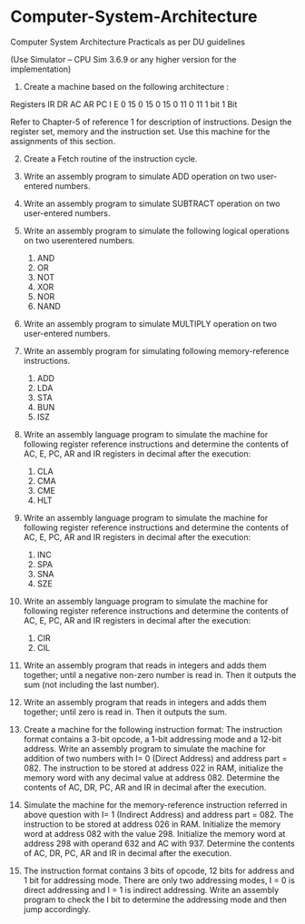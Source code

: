 # Computer-System-Architecture
Computer System Architecture Practicals as per DU guidelines


(Use Simulator – CPU Sim 3.6.9 or any higher version for the implementation)
1. Create a machine based on the following architecture :

Registers
IR DR AC AR PC I E
0 15 0 15 0 15 0 11 0 11 1 bit 1 Bit

Refer to Chapter-5 of reference 1 for description of instructions.
Design the register set, memory and the instruction set. Use this machine for the assignments
of this section.

2. Create a Fetch routine of the instruction cycle.

3. Write an assembly program to simulate ADD operation on two user-entered numbers.

4. Write an assembly program to simulate SUBTRACT operation on two user-entered
numbers.

5. Write an assembly program to simulate the following logical operations on two userentered
numbers.
      1. AND
      2. OR
      3. NOT
      4. XOR
      5. NOR
      6. NAND

6. Write an assembly program to simulate MULTIPLY operation on two user-entered
numbers.

7. Write an assembly program for simulating following memory-reference instructions.
      1. ADD
      2. LDA
      3. STA
      4. BUN
      5. ISZ

8. Write an assembly language program to simulate the machine for following register
reference instructions and determine the contents of AC, E, PC, AR and IR registers in
decimal after the execution:
      1. CLA
      2. CMA
      3. CME
      4. HLT

9. Write an assembly language program to simulate the machine for following register
reference instructions and determine the contents of AC, E, PC, AR and IR registers in
decimal after the execution:
      1. INC
      2. SPA
      3. SNA
      4. SZE

10. Write an assembly language program to simulate the machine for following register
reference instructions and determine the contents of AC, E, PC, AR and IR registers in
decimal after the execution:
      1. CIR
      2. CIL

11. Write an assembly program that reads in integers and adds them together; until a negative
non-zero number is read in. Then it outputs the sum (not including the last number).

12. Write an assembly program that reads in integers and adds them together; until zero is
read in. Then it outputs the sum.

13. Create a machine for the following instruction format:
The instruction format contains a 3-bit opcode, a 1-bit addressing mode and a 12-bit address.
Write an assembly program to simulate the machine for addition of two numbers with I= 0
(Direct Address) and address part = 082. The instruction to be stored at address 022 in RAM,
initialize the memory word with any decimal value at address 082. Determine the contents of
AC, DR, PC, AR and IR in decimal after the execution.

14. Simulate the machine for the memory-reference instruction referred in above question
with I= 1 (Indirect Address) and address part = 082. The instruction to be stored at
address 026 in RAM. Initialize the memory word at address 082 with the value 298.
Initialize the memory word at address 298 with operand 632 and AC with 937. Determine
the contents of AC, DR, PC, AR and IR in decimal after the execution.

15. The instruction format contains 3 bits of opcode, 12 bits for address and 1 bit for
addressing mode. There are only two addressing modes, I = 0 is direct addressing and I =
1 is indirect addressing. Write an assembly program to check the I bit to determine the
addressing mode and then jump accordingly.
